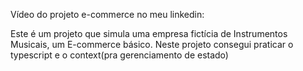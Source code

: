 Vídeo do projeto e-commerce no meu linkedin: 

Este é um projeto que simula uma empresa fictícia de Instrumentos Musicais, um E-commerce básico.
Neste projeto consegui praticar o typescript e o context(pra gerenciamento de estado)
